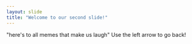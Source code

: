 ```yaml
---
layout: slide
title: "Welcome to our second slide!"
---
```

"here's to all memes that make us laugh"
Use the left arrow to go back!
